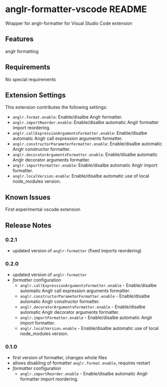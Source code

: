 # anglr-formatter-vscode README

Wrapper for anglr-formatter for Visual Studio Code extension

## Features

anglr formatting

## Requirements

No special requirements

## Extension Settings

This extension contributes the following settings:

- `anglr.format.enable`: Enable/disalbe Anglr formatter.
- `anglr.importReorder.enable`: Enable/disalbe automatic Anglr formatter import reordering.
- `anglr.callExpressionArgumentsFormatter.enable`: Enable/disalbe automatic Anglr call expression arguments formatter.
- `anglr.constructorParameterFormatter.enable`: Enable/disalbe automatic Anglr constructor formatter.
- `anglr.decoratorArgumentsFormatter.enable`: Enable/disalbe automatic Anglr decorator arguments formatter.
- `anglr.importFormatter.enable`: Enable/disalbe automatic Anglr import formatter.
- `anglr.localVersion.enable`: Enable/disalbe automatic use of local node_modules version.

## Known Issues

First experimental vscode extension

## Release Notes

### 0.2.1

- updated version of `anglr-formatter` (fixed imports reordering)

### 0.2.0

- updated version of `anglr-formatter`
- *formatter* configuration
    - `anglr.callExpressionArgumentsFormatter.enable` - Enable/disalbe automatic Anglr call expression arguments formatter.
    - `anglr.constructorParameterFormatter.enable` - Enable/disalbe automatic Anglr constructor formatter.
    - `anglr.decoratorArgumentsFormatter.enable` - Enable/disalbe automatic Anglr decorator arguments formatter.
    - `anglr.importFormatter.enable` - Enable/disalbe automatic Anglr import formatter.
    - `anglr.localVersion.enable` - Enable/disalbe automatic use of local node_modules version.

### 0.1.0

- first version of formatter, changes whole files
- allows disabling of formatter `anglr.format.enable`, requires restart
- *formatter* configuration
    - `anglr.importReorder.enable` - Enable/disalbe automatic Anglr formatter import reordering.